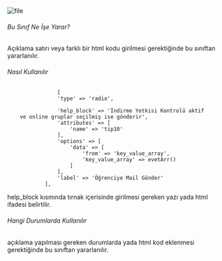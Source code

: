 ![file](https://s3.eu-central-1.amazonaws.com/static.testbank.az/uploads/files/15-1619096622-ok-image.png)

###### Bu Sınıf Ne İşe Yarar?

Açıklama satırı veya farklı bir html kodu girilmesi gerektiğinde bu sınıftan yararlanılır.

###### Nasıl Kullanılır

```
                [
                'type' => 'radio',

                'help_block' => 'İndirme Yetkisi Kontrolü aktif
    ve online gruplar seçilmiş ise gönderir',
                'attributes' => [
                    'name' => 'tip10'
                ],
                'options' => [
                    'data' => [
                        'from' => 'key_value_array',
                        'key_value_array' => evetArr()
                    ]
                ],
                'label' => 'Öğrenciye Mail Gönder'
            ],
```

help_block kısmında tırnak içerisinde girilmesi gereken yazı yada html ifadesi belirtilir.

###### Hangi Durumlarda Kullanılır

açıklama yapılması gereken durumlarda yada html kod eklenmesi gerektiğinde bu sınıftan yararlanılır.



